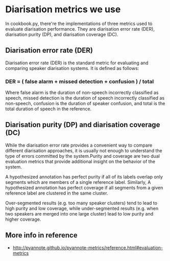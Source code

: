 # Diarisation metrics we use

In cookbook.py, there're the implementations of three metrics used to evaluate diarisation performance. They are diarisation error rate (DER),
diarisation purity (DP), and diarisation coverage (DC).

## Diarisation error rate (DER)

Diarisation error rate (DER) is the standard metric for evaluating and comparing speaker diarisation systems. It is defined as follows:
### DER = ( false alarm + missed detection + confusion ) / total
Where false alarm is the duration of non-speech incorrectly classified as speech, missed detection is the duration of speech incorrectly classified as non-speech, confusion is the duration of speaker confusion, and total is the total duration of speech in the reference.

## Diarisation purity (DP) and diarisation coverage (DC)

While the diarisation error rate provides a convenient way to compare different diarisation approaches, it is usually not enough to understand the type of errors committed by the system.Purity and coverage are two dual evaluation metrics that provide additional insight on the behavior of the system.

A hypothesized annotation has perfect purity if all of its labels overlap only segments which are members of a single reference label. Similarly, A hypothesized annotation has perfect coverage if all segments from a given reference label are clustered in the same cluster.

Over-segmented results (e.g. too many speaker clusters) tend to lead to high purity and low coverage, while under-segmented results (e.g. when two speakers are merged into one large cluster) lead to low purity and higher coverage.

## More info in reference
* http://pyannote.github.io/pyannote-metrics/reference.html#evaluation-metrics

